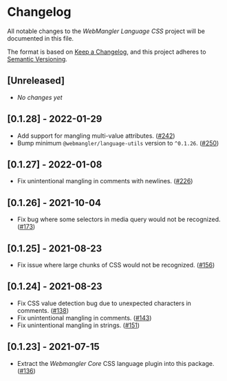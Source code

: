 # Changelog

All notable changes to the _WebMangler Language CSS_ project will be documented
in this file.

The format is based on [Keep a Changelog], and this project adheres to [Semantic
Versioning].

## [Unreleased]

- _No changes yet_

## [0.1.28] - 2022-01-29

- Add support for mangling multi-value attributes. ([#242])
- Bump minimum `@webmangler/language-utils` version to `^0.1.26`. ([#250])

## [0.1.27] - 2022-01-08

- Fix unintentional mangling in comments with newlines. ([#226])

## [0.1.26] - 2021-10-04

- Fix bug where some selectors in media query would not be recognized. ([#173])

## [0.1.25] - 2021-08-23

- Fix issue where large chunks of CSS would not be recognized. ([#156])

## [0.1.24] - 2021-08-23

- Fix CSS value detection bug due to unexpected characters in comments. ([#138])
- Fix unintentional mangling in comments. ([#143])
- Fix unintentional mangling in strings. ([#151])

## [0.1.23] - 2021-07-15

- Extract the _Webmangler Core_ CSS language plugin into this package. ([#136])

[#136]: https://github.com/ericcornelissen/webmangler/pull/136
[#138]: https://github.com/ericcornelissen/webmangler/pull/138
[#143]: https://github.com/ericcornelissen/webmangler/pull/143
[#151]: https://github.com/ericcornelissen/webmangler/pull/151
[#156]: https://github.com/ericcornelissen/webmangler/pull/156
[#173]: https://github.com/ericcornelissen/webmangler/pull/173
[#226]: https://github.com/ericcornelissen/webmangler/pull/226
[#242]: https://github.com/ericcornelissen/webmangler/pull/242
[#250]: https://github.com/ericcornelissen/webmangler/pull/250
[keep a changelog]: https://keepachangelog.com/en/1.0.0/ "Keep a CHANGELOG"
[semantic versioning]: https://semver.org/spec/v2.0.0.html "Semantic versioning"
